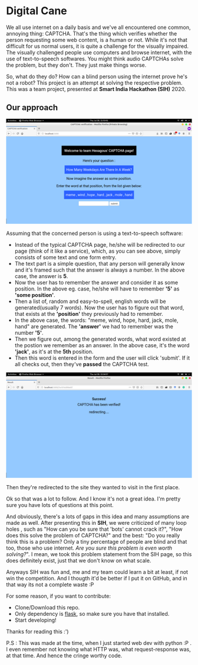 # Digital Cane

We all use internet on a daily basis and we've all encountered one common, annoying thing: CAPTCHA. 
That's the thing which verifies whether the person requesting some web content, is a human or not. 
While it's not that difficult for us normal users, it is quite a challenge for the visually impaired. 
The visually challenged people use computers and browse internet, with the use of text-to-speech softwares.
You might think audio CAPTCHAs solve the problem, but they don't. They just make things worse.

So, what do they do? How can a blind person using the internet prove he's not a robot? This project is an attempt at solving the respective problem. This was a team project, presented at **Smart India Hackathon (SIH)** 2020.

## Our approach

![CAPTCHA page](Md-images/main-screen.png)

Assuming that the concerned person is using a text-to-speech software:

* Instead of the typical CAPTCHA page, he/she will be redirected to our page (think of it like a service), which, as you can see above, simply consists of some text and one form entry.
* The text part is a simple question, that any person will generally know and it's framed such that the answer is always a number. In the above case, the answer is **5**.
* Now the user has to remember the answer and consider it as some position. In the above eg. case, he/she will have to remember **'5'** as **'some position'**.
* Then a list of, random and easy-to-spell, english words will be generated(usually 7 words). Now the user has to figure out that word, that exists at the **'position'** they previously had to remember.
* In the above case, the words: "meme, wind, hope, hard, jack, mole, hand" are generated. The **'answer'** we had to remember was the number **'5'**. 
* Then we figure out, among the generated words, what word existed at the postion we remember as an answer. In the above case, it's the word **'jack'**, as it's at the **5th** position.
* Then this word is entered in the form and the user will click 'submit'. If it all checks out, then they've **passed** the CAPTCHA test.

![Success page](Md-images/success-screen.png)

Then they're redirected to the site they wanted to visit in the first place.

Ok so that was a lot to follow. And I know it's not a great idea. I'm pretty sure you have lots of questions at this point.

And obviously, there's a lots of gaps in this idea and many assumptions are made as well. After presenting this in **SIH**, we were criticized of many loop holes , such as "How can you be sure that 'bots' cannot crack it?", 
"How does this solve the problem of CAPTCHA?" and the best: "Do you really think this is a problem? Only a tiny percentage of people are blind and that too, those who use internet. *Are you sure this problem is even worth solving?*". 
I mean, we took this problem statement from the SIH page, so this does definitely exist, just that we don't know on what scale. 

Anyways SIH was fun and, me and my team could learn a bit at least, if not win the competition. And I thougth it'd be better if I put it on GitHub, and in that way its not a complete waste :P 

For some reason, if you want to contribute:
* Clone/Download this repo.
* Only dependency is [flask](https://flask.palletsprojects.com/en/1.1.x/), so make sure you have that installed.
* Start developing! 

Thanks for reading this :') 

P.S : This was made at the time, when I just started web dev with python :P . I even remember not knowing what HTTP was, what request-response was, at that time. And hence the cringe worthy code.   



